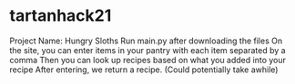 # tartanhack21
Project Name: Hungry Sloths
Run main.py after downloading the files 
On the site, you can enter items in your pantry with each item separated by a comma
Then you can look up recipes based on what you added into your recipe
After entering, we return a recipe. (Could potentially take awhile)
